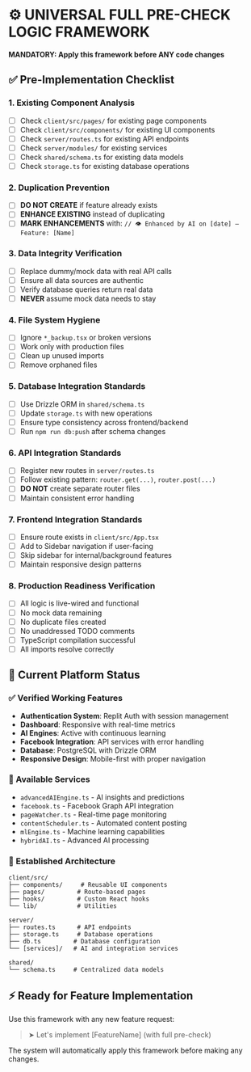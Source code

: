# ⚙️ UNIVERSAL FULL PRE-CHECK LOGIC FRAMEWORK

**MANDATORY: Apply this framework before ANY code changes**

## ✅ Pre-Implementation Checklist

### 1. Existing Component Analysis
- [ ] Check `client/src/pages/` for existing page components
- [ ] Check `client/src/components/` for existing UI components  
- [ ] Check `server/routes.ts` for existing API endpoints
- [ ] Check `server/modules/` for existing services
- [ ] Check `shared/schema.ts` for existing data models
- [ ] Check `storage.ts` for existing database operations

### 2. Duplication Prevention
- [ ] **DO NOT CREATE** if feature already exists
- [ ] **ENHANCE EXISTING** instead of duplicating
- [ ] **MARK ENHANCEMENTS** with: `// 👁️ Enhanced by AI on [date] — Feature: [Name]`

### 3. Data Integrity Verification
- [ ] Replace dummy/mock data with real API calls
- [ ] Ensure all data sources are authentic
- [ ] Verify database queries return real data
- [ ] **NEVER** assume mock data needs to stay

### 4. File System Hygiene
- [ ] Ignore `*_backup.tsx` or broken versions
- [ ] Work only with production files
- [ ] Clean up unused imports
- [ ] Remove orphaned files

### 5. Database Integration Standards
- [ ] Use Drizzle ORM in `shared/schema.ts`
- [ ] Update `storage.ts` with new operations
- [ ] Ensure type consistency across frontend/backend
- [ ] Run `npm run db:push` after schema changes

### 6. API Integration Standards
- [ ] Register new routes in `server/routes.ts`
- [ ] Follow existing pattern: `router.get(...)`, `router.post(...)`
- [ ] **DO NOT** create separate router files
- [ ] Maintain consistent error handling

### 7. Frontend Integration Standards
- [ ] Ensure route exists in `client/src/App.tsx`
- [ ] Add to Sidebar navigation if user-facing
- [ ] Skip sidebar for internal/background features
- [ ] Maintain responsive design patterns

### 8. Production Readiness Verification
- [ ] All logic is live-wired and functional
- [ ] No mock data remaining
- [ ] No duplicate files created
- [ ] No unaddressed TODO comments
- [ ] TypeScript compilation successful
- [ ] All imports resolve correctly

## 🎯 Current Platform Status

### ✅ Verified Working Features
- **Authentication System**: Replit Auth with session management
- **Dashboard**: Responsive with real-time metrics
- **AI Engines**: Active with continuous learning
- **Facebook Integration**: API services with error handling
- **Database**: PostgreSQL with Drizzle ORM
- **Responsive Design**: Mobile-first with proper navigation

### 🔧 Available Services
- `advancedAIEngine.ts` - AI insights and predictions
- `facebook.ts` - Facebook Graph API integration
- `pageWatcher.ts` - Real-time page monitoring
- `contentScheduler.ts` - Automated content posting
- `mlEngine.ts` - Machine learning capabilities
- `hybridAI.ts` - Advanced AI processing

### 📁 Established Architecture
```
client/src/
├── components/     # Reusable UI components
├── pages/         # Route-based pages
├── hooks/         # Custom React hooks
└── lib/           # Utilities

server/
├── routes.ts      # API endpoints
├── storage.ts     # Database operations
├── db.ts         # Database configuration
└── [services]/   # AI and integration services

shared/
└── schema.ts     # Centralized data models
```

## ⚡ Ready for Feature Implementation

Use this framework with any new feature request:
> ➤ Let's implement [FeatureName] (with full pre-check)

The system will automatically apply this framework before making any changes.